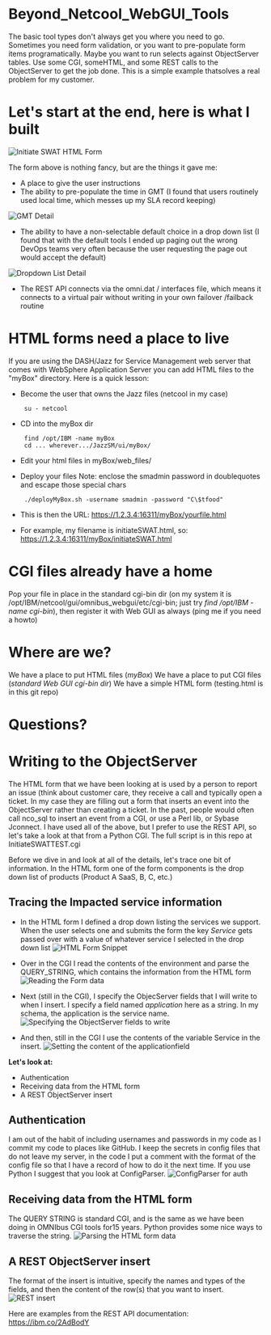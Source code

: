 # Beyond_Netcool_WebGUI_Tools
The basic tool types don't always get you where you need to go.  Sometimes you need form validation, or you want to pre-populate form items programatically.  Maybe you want to run selects against ObjectServer tables.  Use some CGI, someHTML, and some REST calls to the ObjectServer to get the job done.  This is a simple example thatsolves a real problem for my customer.

Let's start at the end, here is what I built
============================================
![Initiate SWAT HTML Form](https://user-images.githubusercontent.com/25182304/33849871-f4e6a5a0-de7f-11e7-9b8e-4b23b49dadb6.png)

The form above is nothing fancy, but are the things it gave me:
 - A place to give the user instructions
 - The ability to pre-populate the time in GMT (I found that users routinely used local time, which messes up my SLA record keeping)
 
 ![GMT Detail](https://user-images.githubusercontent.com/25182304/33849888-0178fc78-de80-11e7-9f14-c077e8b80b4d.png)
 - The ability to have a non-selectable default choice in a drop down list (I found that with the default tools I ended up paging out the wrong DevOps teams very often because the user requesting the page out would accept the default)
 
 ![Dropdown List Detail](https://user-images.githubusercontent.com/25182304/33849876-f8dab098-de7f-11e7-8d76-b16b3d7ad01b.png)

 - The REST API connects via the omni.dat / interfaces file, which means it connects to a virtual pair without writing in your own failover /failback routine

HTML forms need a place to live
===============================

If you are using the DASH/Jazz for Service Management web server that comes with WebSphere Application Server you can add HTML files to the "myBox" directory. Here is a quick lesson:

 - Become the user that owns the Jazz files (netcool in my case)

        su - netcool

 - CD into the myBox dir

        find /opt/IBM -name myBox
        cd ... wherever.../JazzSM/ui/myBox/

 - Edit your html files in myBox/web_files/

 - Deploy your files Note: enclose the smadmin password in doublequotes and escape those special chars

        ./deployMyBox.sh -username smadmin -password "C\$tfood"

 - This is then the URL: https://1.2.3.4:16311/myBox/yourfile.html

 - For example, my filename is initiateSWAT.html, so: https://1.2.3.4:16311/myBox/initiateSWAT.html


CGI files already have a home
=============================

Pop your file in place in the standard cgi-bin dir (on my system it is /opt/IBM/netcool/gui/omnibus_webgui/etc/cgi-bin; just try *find /opt/IBM -name cgi-bin*), then register it with Web GUI as always (ping me if you need a howto)

Where are we?
=============

We have a place to put HTML files (*myBox*)
We have a place to put CGI files (*standard Web GUI cgi-bin dir*)
We have a simple HTML form (testing.html is in this git repo)

Questions?
==========

Writing to the ObjectServer
===========================
The HTML form that we have been looking at is used by a person to report an issue (think about customer care, they receive a call and typically open a ticket.  In my case they are filling out a form that inserts an event into the ObjectServer rather than creating a ticket.  In the past, people would often call nco_sql to insert an event from a CGI, or use a Perl lib, or Sybase Jconnect.  I have used all of the above, but I prefer to use the REST API, so let's take a look at that from a Python CGI.  The full script is in this repo at InitiateSWATTEST.cgi

Before we dive in and look at all of the details, let's trace one bit of information.  In the HTML form one of the form components is the drop down list of products (Product A SaaS, B, C, etc.)

Tracing the Impacted service information
----------------------------------------

 - In the HTML form I defined a drop down listing the services we support.  When the user selects one and submits the form the key *Service* gets passed over with a value of whatever service I selected in the drop down list
![HTML Form Snippet](https://user-images.githubusercontent.com/25182304/33856716-0216709a-de97-11e7-958f-577c248055a1.png)

 - Over in the CGI I read the contents of the environment and parse the QUERY_STRING, which contains the information from the HTML form
![Reading the Form data](https://user-images.githubusercontent.com/25182304/33856718-0225a4c0-de97-11e7-9cae-801614ae202f.png)

 - Next (still in the CGI), I specify the ObjecServer fields that I will write to when I insert.  I specify a field named *application* here as a string.  In my schema, the application is the service name.
![Specifying the ObjectServer fields to write](https://user-images.githubusercontent.com/25182304/33856720-02426eb6-de97-11e7-8d5e-d9061b17be4e.png)

 - And then, still in the CGI I use the contents of the variable Service in the insert.
![Setting the content of the applicationfield](https://user-images.githubusercontent.com/25182304/33856721-024f0676-de97-11e7-997e-40adba569fe1.png)

**Let's look at:**
 - Authentication
 - Receiving data from the HTML form
 - A REST ObjectServer insert
 
 Authentication
 --------------
 I am out of the habit of including usernames and passwords in my code as I commit my code to places like GitHub.  I keep the secrets in config files that do not leave my server, in the code I put a comment with the format of the config file so that I have a record of how to do it the next time.  If you use Python I suggest that you look at ConfigParser.
 ![ConfigParser for auth](https://user-images.githubusercontent.com/25182304/33853621-8905d1f0-de8c-11e7-94f5-2e3675c3001f.png)
 
 Receiving data from the HTML form
 ---------------------------------
 The QUERY STRING is standard CGI, and is the same as we have been doing in OMNIbus CGI tools for15 years.  Python provides some nice ways to traverse the string.
 ![Parsing the HTML form data](https://user-images.githubusercontent.com/25182304/33853625-8dbb3690-de8c-11e7-9bf1-65464451e365.png)
 
 A REST ObjectServer insert
 --------------------------
 The format of the insert is intuitive, specify the names and types of the fields, and then the content of the row(s) that you want to insert.
 ![REST insert](https://user-images.githubusercontent.com/25182304/33853650-acbf9cc0-de8c-11e7-880e-48ab9292e6a5.png)
 
 Here are examples from the REST API documentation:
 https://ibm.co/2AdBodY
 

